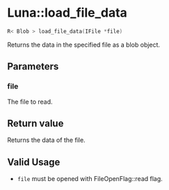 # Luna::load_file_data

```c++
R< Blob > load_file_data(IFile *file)
```

Returns the data in the specified file as a blob object. 



## Parameters
### file
The file to read. 

## Return value
Returns the data of the file. 

## Valid Usage
* `file` must be opened with FileOpenFlag::read flag. 

